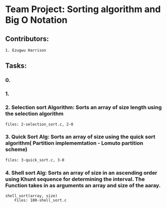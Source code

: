# Team Project: Sorting algorithm and Big O Notation
## Contributors:
    1. Ezugwu Harrison

## Tasks:
### 0.
### 1.
### 2. Selection sort Algorithm: Sorts an array of size length using the selection algorithm
    files: 2-selection_sort.c, 2-0
### 3. Quick Sort Alg: Sorts an array of size using the quick sort algorithm( Partition implememtation - Lomuto partition scheme)
    files: 3-quick_sort.c, 3-0
### 4. Shell sort Alg: Sorts an array of size in an ascending order using Khunt sequence for determining the interval. The Function takes in as arguments an array and size of the aaray.
    shell_sort(array, size)
        Files: 100-shell_sort.c


	

